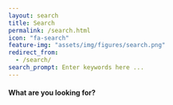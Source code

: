 ```yaml
---
layout: search
title: Search
permalink: /search.html
icon: "fa-search"
feature-img: "assets/img/figures/search.png"
redirect_from:
  - /search/
search_prompt: Enter keywords here ...
---
```


#### What are you looking for?